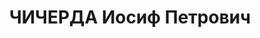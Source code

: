 ---
title: ЧИЧЕРДА Иосиф Петрович
description: "Арестован в 1937\n Приговор: ВК ВС СССР, 10.1937 - ИТЛ (кат.2) с конфискацией\
  \ имущества.\n Источники: Сталинский список от 03.10.1937 (Аз.ССР, Кат.2)"
---